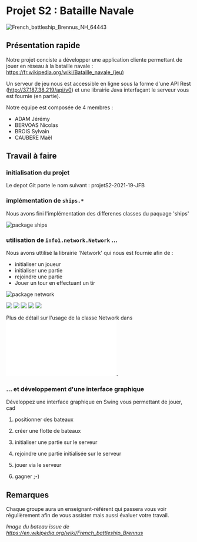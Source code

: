 # Projet S2 : Bataille Navale

![French_battleship_Brennus_NH_64443](img/French_battleship_Brennus_NH_64443.jpg)

## Présentation rapide 

Notre projet conciste a développer une application cliente permettant de jouer 
en réseau à la bataille navale : https://fr.wikipedia.org/wiki/Bataille_navale_(jeu)

Un serveur de jeu nous est accessible en ligne sous la forme d'une API Rest
 (http://37.187.38.219/api/v0) et une librairie Java 
 interfaçant le serveur vous est fournie (en partie).

Notre equipe est composée de 4 membres : 

   - ADAM Jérémy
   - BERVOAS Nicolas
   - BROIS Sylvain
   - CAUBERE Maël

## Travail à faire

### initialisation du projet

   Le depot Git porte le nom suivant : projetS2-2021-19-JFB

### implémentation de `ships.*`

   Nous avons fini l'implémentation des differenes classes du paquage 'ships'

![package ships](documentation/package_ships.png)

### utilisation de `info1.network.Network` ...

Nous avons uttilisé la librairie 'Network' qui nous est fournie afin de : 
   - initialiser un joueur
   - initialiser une partie
   - rejoindre une partie 
   - Jouer un tour en effectuant un tir

![package network](documentation/package_network.png)

<img src="https://imgur.com/EafB1qL">
<img src="www.imgur.com/">
<img src="www.imgur.com/">
<img src="www.imgur.com/">
<img src="www.imgur.com/">

Plus de détail sur l'usage de la classe Network dans ![HowToUseNetwork](documentation/HowtoUseNetwork.md).


### ... et développement d'une interface graphique

Développez une interface graphique en Swing vous permettant de jouer, cad

1. positionner des bateaux

2. créer une flotte de bateaux

3. initialiser une partie sur le serveur

4. rejoindre une partie initialisée sur le serveur

5. jouer via le serveur

6. gagner ;-)



## Remarques 

Chaque groupe aura un enseignant-référent qui passera
vous voir régulièrement afin de vous assister 
mais aussi évaluer votre travail.





_Image du bateau issue de https://en.wikipedia.org/wiki/French_battleship_Brennus_
